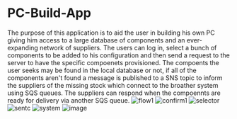 # PC-Build-App

The purpose of this application is to aid the user in building his own PC giving him
access to a large database of components and an ever-expanding network of
suppliers.
The users can log in, select a bunch of components to be added to his configuration and then send a request to the server to have the specific compoenets provisioned.
The compoents the user seeks may be found in the local database or not, if all of the components aren't found a message is published to a SNS topic to inform the suppliers of the missing stock which connect to the broather system using SQS queues.
The suppliers can respond when the compoennts are ready for delivery via another SQS queue.
![flow1](https://github.com/AndreiM29/PC-Build-App/assets/72067795/27b2d1b1-2737-4aab-a636-ea5e1405fa17)
![confirm1](https://github.com/AndreiM29/PC-Build-App/assets/72067795/d05d4c72-5ece-407b-935e-606362cac307)
![selector](https://github.com/AndreiM29/PC-Build-App/assets/72067795/3758c17d-838d-4563-8e42-c430e2ad2119)
![sentc](https://github.com/AndreiM29/PC-Build-App/assets/72067795/c220c764-2814-49b6-9aa5-c5f3c7e2f576)
![system](https://github.com/AndreiM29/PC-Build-App/assets/72067795/8b776ba2-4f8b-4dcb-ace3-f3a2e12f51bf)
![image](https://github.com/AndreiM29/PC-Build-App/assets/72067795/25cb7fdd-b6eb-49c9-a81e-3e7f4856d6a9)

